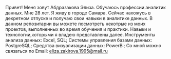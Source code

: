 Привет! Меня зовут Абдразакова Элиза. Обучаюсь профессии аналитик данных.
Мне 28 лет. Я живу в городе Самара. Сейчас нахожусь в декретном отпуске и получаю свои навыки в аналитике данных. В данном репозитарии вы можете посмотреть некотрые из моих проектов, выполненных во время обучения и практики.
Навыки и технологии,которыми я владею представлены далее. Инструменты анализа данных: Excel, SQL; Системы управления базами данных: PostgreSQL; Средства визуализации данных: PowerBi;
Со мной можно связаться по Email: eliza.zakirova.1995@mail.ru
